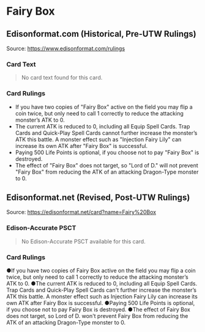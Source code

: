 # Fairy Box

## Edisonformat.com (Historical, Pre-UTW Rulings)

Source: https://www.edisonformat.com/rulings

### Card Text

> No card text found for this card.

### Card Rulings

*   If you have two copies of "Fairy Box" active on the field you may flip a coin twice, but only need to call 1 correctly to reduce the attacking monster’s ATK to 0.
*   The current ATK is reduced to 0, including all Equip Spell Cards. Trap Cards and Quick-Play Spell Cards cannot further increase the monster’s ATK this battle. A monster effect such as "Injection Fairy Lily" can increase its own ATK after "Fairy Box" is successful.
*   Paying 500 Life Points is optional, if you choose not to pay "Fairy Box" is destroyed.
*   The effect of "Fairy Box" does not target, so "Lord of D." will not prevent "Fairy Box" from reducing the ATK of an attacking Dragon-Type monster to 0.

## Edisonformat.net (Revised, Post-UTW Rulings)

Source: https://edisonformat.net/card?name=Fairy%20Box

### Edison-Accurate PSCT

> No Edison-Accurate PSCT available for this card.

### Card Rulings

●If you have two copies of Fairy Box active on the field you may flip a coin twice, but only need to call 1 correctly to reduce the attacking monster’s ATK to 0.
●The current ATK is reduced to 0, including all Equip Spell Cards. Trap Cards and Quick-Play Spell Cards can't further increase the monster’s ATK this battle. A monster effect such as Injection Fairy Lily can increase its own ATK after Fairy Box is successful.
●Paying 500 Life Points is optional, if you choose not to pay Fairy Box is destroyed.
●The effect of Fairy Box does not target, so Lord of D. won't prevent Fairy Box from reducing the ATK of an attacking Dragon-Type monster to 0.
            